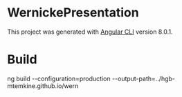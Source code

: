 # WernickePresentation

This project was generated with [Angular CLI](https://github.com/angular/angular-cli) version 8.0.1.

# Build

ng build --configuration=production --output-path=../hgb-mtemkine.github.io/wern